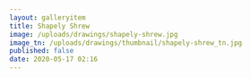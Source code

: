 ```yaml
---
layout: galleryitem
title: Shapely Shrew
image: /uploads/drawings/shapely-shrew.jpg
image_tn: /uploads/drawings/thumbnail/shapely-shrew_tn.jpg
published: false
date: 2020-05-17 02:16
---
```

